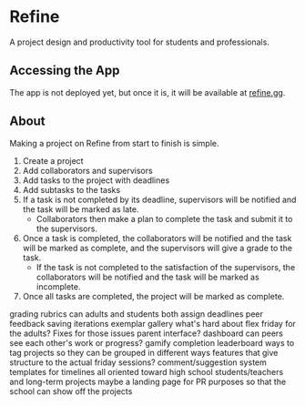 # Refine

A project design and productivity tool for students and professionals.

## Accessing the App

The app is not deployed yet, but once it is, it will be available at [refine.gg](https://refine.gg).

## About

Making a project on Refine from start to finish is simple.

1. Create a project
2. Add collaborators and supervisors
3. Add tasks to the project with deadlines
4. Add subtasks to the tasks
5. If a task is not completed by its deadline, supervisors will be notified and the task will be marked as late.
   - Collaborators then make a plan to complete the task and submit it to the supervisors.
6. Once a task is completed, the collaborators will be notified and the task will be marked as complete, and the supervisors will give a grade to the task.
   - If the task is not completed to the satisfaction of the supervisors, the collaborators will be notified and the task will be marked as incomplete.
7. Once all tasks are completed, the project will be marked as complete.

grading rubrics
can adults and students both assign deadlines
peer feedback
saving iterations
exemplar gallery
what's hard about flex friday for the adults? Fixes for those issues
parent interface?
dashboard
can peers see each other's work or progress?
gamify completion leaderboard
ways to tag projects so they can be grouped in different ways
features that give structure to the actual friday sessions?
comment/suggestion system
templates for timelines
all oriented toward high school students/teachers and long-term projects
maybe a landing page for PR purposes so that the school can show off the projects
